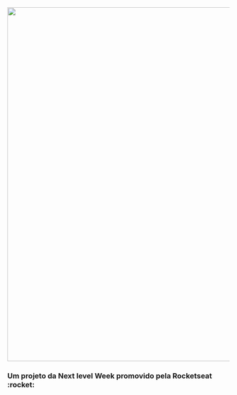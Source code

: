 <img src="./assets/bannerGIt.png" width="800">
<h3>Um projeto da Next level Week promovido pela Rocketseat :rocket:</h3>